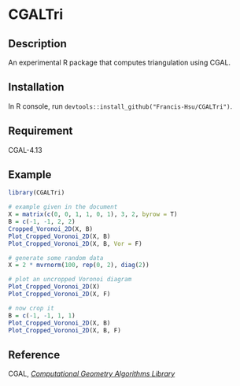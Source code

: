 # CGALTri
## Description
An experimental R package that computes triangulation using CGAL.

## Installation
In R console, run `devtools::install_github("Francis-Hsu/CGALTri")`.

## Requirement
CGAL-4.13

## Example
```R
library(CGALTri)

# example given in the document
X = matrix(c(0, 0, 1, 1, 0, 1), 3, 2, byrow = T)
B = c(-1, -1, 2, 2)
Cropped_Voronoi_2D(X, B)
Plot_Cropped_Voronoi_2D(X, B)
Plot_Cropped_Voronoi_2D(X, B, Vor = F)

# generate some random data
X = 2 * mvrnorm(100, rep(0, 2), diag(2))

# plot an uncropped Voronoi diagram
Plot_Cropped_Voronoi_2D(X)
Plot_Cropped_Voronoi_2D(X, F)

# now crop it
B = c(-1, -1, 1, 1)
Plot_Cropped_Voronoi_2D(X, B)
Plot_Cropped_Voronoi_2D(X, B, F)
```

## Reference
CGAL, [*Computational Geometry Algorithms Library*](https://www.cgal.org)
